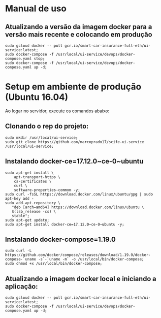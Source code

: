 # Manual de uso

## Atualizando a versão da imagem docker para a versão mais recente e colocando em produção

```
sudo gcloud docker -- pull gcr.io/smart-car-insurance-full-eth/ui-service:latest;
sudo docker-compose -f /usr/local/ui-service/devops/docker-compose.yaml stop;
sudo docker-compose -f /usr/local/ui-service/devops/docker-compose.yaml up -d;
```

# Setup em ambiente de produção (Ubuntu 16.04)

Ao logar no servidor, execute os comandos abaixo:

## Clonando o rep do projeto:

```
sudo mkdir /usr/local/ui-service;
sudo git clone https://github.com/marcoprado17/scife-ui-service /usr/local/ui-service;
```

## Instalando docker-ce=17.12.0~ce-0~ubuntu

```
sudo apt-get install \
    apt-transport-https \
    ca-certificates \
    curl \
    software-properties-common -y;
sudo curl -fsSL https://download.docker.com/linux/ubuntu/gpg | sudo apt-key add -
sudo add-apt-repository \
   "deb [arch=amd64] https://download.docker.com/linux/ubuntu \
   $(lsb_release -cs) \
   stable";
sudo apt-get update;
sudo apt-get install docker-ce=17.12.0~ce-0~ubuntu -y;
```

## Instalando docker-compose=1.19.0

```
sudo curl -L https://github.com/docker/compose/releases/download/1.19.0/docker-compose-`uname -s`-`uname -m` -o /usr/local/bin/docker-compose;
sudo chmod +x /usr/local/bin/docker-compose;
```

## Atualizando a imagem docker local e iniciando a aplicação:

```
sudo gcloud docker -- pull gcr.io/smart-car-insurance-full-eth/ui-service:latest;
sudo docker-compose -f /usr/local/ui-service/devops/docker-compose.yaml up -d;
```
